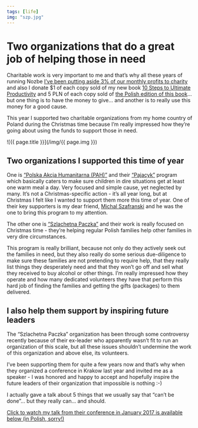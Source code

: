 ```yaml
---
tags: [life]
img: "szp.jpg"
---
```


# Two organizations that do a great job of helping those in need

Charitable work is very important to me and that’s why all these years of running Nozbe [I’ve been putting aside 3% of our monthly profits to charity](https://sliwinski.com/charity) and also I donate $1 of each copy sold of my new book [10 Steps to Ultimate Productivity](https://productivitycourse.com) and 5 PLN of each copy sold of [the Polish edition of this book](https://kursproduktywnosci.pl)... but one thing is to have the money to give... and another is to really use this money for a good cause.

This year I supported two charitable organizations from my home country of Poland during the Christmas time because I’m really impressed how they’re going about using the funds to support those in need.

<!--More-->

![{{ page.title }}](/img/{{ page.img }})

## Two organizations I supported this time of year

One is [“Polska Akcja Humanitarna (PAH)”](https://www.pah.org.pl) and their [“Pajacyk”](https://www.pajacyk.pl/) program which basically caters to make sure children in dire situations get at least one warm meal a day. Very focused and simple cause, yet neglected by many. It’s not a Christmas-specific action - it’s all year long, but at Christmas I felt like I wanted to support them more this time of year. One of their key supporters is my dear friend, [Michal Szafranski](https://jakoszczedzacpieniadze.pl) and he was the one to bring this program to my attention.

The other one is [“Szlachetna Paczka”](https://www.szlachetnapaczka.pl) and their work is really focused on Christmas time - they’re helping regular Polish families help other families in very dire circumstances.

This program is really brilliant, because not only do they actively seek out the families in need, but they also really do some serious due-diligence to make sure these families are not pretending to require help, that they really list things they desperately need and that they won’t go off and sell what they received to buy alcohol or other things. I’m really impressed how they operate and how many dedicated volunteers they have that perform this hard job of finding the families and getting the gifts (packages) to them delivered.

## I also help them support by inspiring future leaders

The “Szlachetna Paczka” organization has been through some controversy recently because of their ex-leader who apparently wasn’t fit to run an organization of this scale, but all these issues shouldn’t undermine the work of this organization and above else, its volunteers.

I’ve been supporting them for quite a few years now and that’s why when they organized a conference in Krakow last year and invited me as a speaker - I was honored and happy to accept and hopefully inspire the future leaders of their organization that impossible is nothing :-)

I actually gave a talk about 5 things that we usually say that “can’t be done”... but they really can... and should.

[Click to watch my talk from their conference in January 2017 is available below (in Polish, sorry!)](/pl/szlachetna-paczka/)

[n]: https://nozbe.com/
[p]: https://thepodcast.fm/